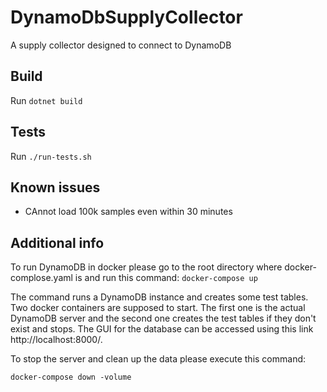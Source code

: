 # DynamoDbSupplyCollector
A supply collector designed to connect to DynamoDB

## Build
Run `dotnet build`

## Tests
Run `./run-tests.sh`

## Known issues
- CAnnot load 100k samples even within 30 minutes


## Additional info

To run DynamoDB in docker please go to the root directory where docker-complose.yaml is and run this command:
`docker-compose up`

The command runs a DynamoDB instance and creates some test tables.
Two docker containers are supposed to start. The first one is the actual DynamoDB server 
and the second one creates the test tables if they don't exist and stops.
The GUI for the database can be accessed using this link http://localhost:8000/.

To stop the server and clean up the data please execute this command:

`docker-compose down -volume`